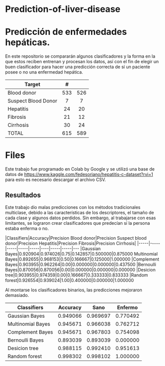 # Prediction-of-liver-disease

# Predicción de enfermedades hepáticas.

En este repositorio se compararán algunos clasificadores y la forma en la que estos reciben entrenan y procesan los datos, así con el fin de elegir un buen clasificador para hacer una predicción correcta de sí un paciente posee o no una enfermedad hepática.

Target | # | |
-------|:-----:|:----:|
Blood donor |533 |526
Suspect Blood Donor | 7|7
|Hepatitis |24 |20|
|Fibrosis |21 |12|
|Cirrhosis |30 |24|
|TOTAL |615 |589|


# Files

Este trabajo fue programado en Colab by Google y se utilizó una base de datos de https://www.kaggle.com/fedesoriano/hepatitis-c-dataset?rvi=1 para esto es necesario descargar el archivo CSV.

## Resultados
Este trabajo dio malas predicciones con los métodos tradicionales multiclase, debido a las características de los descriptores, el tamaño de cada clase y algunos datos perdidos. Sin embargo, al trabajarse con esas limitantes, se lograron crear clasificadores que predecían sí la persona estaba enferma o no.

|Classifiers|Accuracy|Precision Blood donor|Precision Suspect blood donor|Precision Hepatitis|Precision Fibrosis|Precision Cirrhosis|
|-----|-----|-----|-----|-----|----|-----|-----|---
|Gaussian Bayes|0.920904|0.974026|0.75|0.142857|0.500000|0.875000
Multinomial Bayes|0.892655|0.968153|0.50|0.166667|0.125000|1.000000
|Complement Bayes|0.903955|0.962264|0.00|0.000000|0.000000|0.437500
|Bernoulli Bayes|0.870056|0.870056|0.00|0.000000|0.000000|0.000000
|Desicion tree|0.903955|0.974359|0.00|0.166667|0.333333|0.833333
|Random forest|0.926554|0.939024|1.00|0.400000|0.000000|1.000000

Al montarse los clasificadores binarios, las predicciones mejoraron demasiado.

|Classifiers|Accuracy|Sano|Enfermo|
|-----------|------------|------|---|
Gaussian Bayes|0.949066|0.969697|0.770492
Multinomial Bayes|0.945671|0.966038|0.762712
Complement Bayes|0.945671|0.967803|0.754098
Bernoulli Bayes|0.893039|0.893039|0.000000
Desicion tree|0.988115|0.992410|0.951613
Random forest|0.998302|0.998102|1.000000

